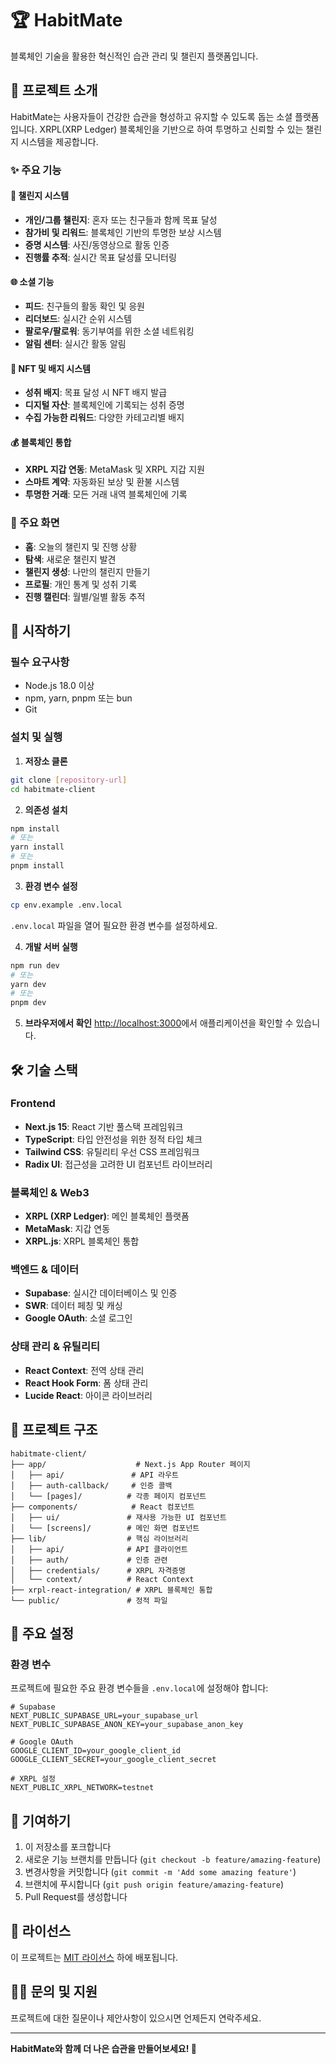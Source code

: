 # 🏆 HabitMate

블록체인 기술을 활용한 혁신적인 습관 관리 및 챌린지 플랫폼입니다.

## 📖 프로젝트 소개

HabitMate는 사용자들이 건강한 습관을 형성하고 유지할 수 있도록 돕는 소셜 플랫폼입니다. XRPL(XRP Ledger) 블록체인을 기반으로 하여 투명하고 신뢰할 수 있는 챌린지 시스템을 제공합니다.

### ✨ 주요 기능

#### 🎯 챌린지 시스템
- **개인/그룹 챌린지**: 혼자 또는 친구들과 함께 목표 달성
- **참가비 및 리워드**: 블록체인 기반의 투명한 보상 시스템
- **증명 시스템**: 사진/동영상으로 활동 인증
- **진행률 추적**: 실시간 목표 달성률 모니터링

#### 🌐 소셜 기능
- **피드**: 친구들의 활동 확인 및 응원
- **리더보드**: 실시간 순위 시스템
- **팔로우/팔로워**: 동기부여를 위한 소셜 네트워킹
- **알림 센터**: 실시간 활동 알림

#### 🎨 NFT 및 배지 시스템
- **성취 배지**: 목표 달성 시 NFT 배지 발급
- **디지털 자산**: 블록체인에 기록되는 성취 증명
- **수집 가능한 리워드**: 다양한 카테고리별 배지

#### 💰 블록체인 통합
- **XRPL 지갑 연동**: MetaMask 및 XRPL 지갑 지원
- **스마트 계약**: 자동화된 보상 및 환불 시스템
- **투명한 거래**: 모든 거래 내역 블록체인에 기록

### 📱 주요 화면

- **홈**: 오늘의 챌린지 및 진행 상황
- **탐색**: 새로운 챌린지 발견
- **챌린지 생성**: 나만의 챌린지 만들기
- **프로필**: 개인 통계 및 성취 기록
- **진행 캘린더**: 월별/일별 활동 추적

## 🚀 시작하기

### 필수 요구사항

- Node.js 18.0 이상
- npm, yarn, pnpm 또는 bun
- Git

### 설치 및 실행

1. **저장소 클론**
```bash
git clone [repository-url]
cd habitmate-client
```

2. **의존성 설치**
```bash
npm install
# 또는
yarn install
# 또는
pnpm install
```

3. **환경 변수 설정**
```bash
cp env.example .env.local
```
`.env.local` 파일을 열어 필요한 환경 변수를 설정하세요.

4. **개발 서버 실행**
```bash
npm run dev
# 또는
yarn dev
# 또는
pnpm dev
```

5. **브라우저에서 확인**
[http://localhost:3000](http://localhost:3000)에서 애플리케이션을 확인할 수 있습니다.

## 🛠 기술 스택

### Frontend
- **Next.js 15**: React 기반 풀스택 프레임워크
- **TypeScript**: 타입 안전성을 위한 정적 타입 체크
- **Tailwind CSS**: 유틸리티 우선 CSS 프레임워크
- **Radix UI**: 접근성을 고려한 UI 컴포넌트 라이브러리

### 블록체인 & Web3
- **XRPL (XRP Ledger)**: 메인 블록체인 플랫폼
- **MetaMask**: 지갑 연동
- **XRPL.js**: XRPL 블록체인 통합

### 백엔드 & 데이터
- **Supabase**: 실시간 데이터베이스 및 인증
- **SWR**: 데이터 페칭 및 캐싱
- **Google OAuth**: 소셜 로그인

### 상태 관리 & 유틸리티
- **React Context**: 전역 상태 관리
- **React Hook Form**: 폼 상태 관리
- **Lucide React**: 아이콘 라이브러리

## 📁 프로젝트 구조

```
habitmate-client/
├── app/                    # Next.js App Router 페이지
│   ├── api/               # API 라우트
│   ├── auth-callback/     # 인증 콜백
│   └── [pages]/          # 각종 페이지 컴포넌트
├── components/            # React 컴포넌트
│   ├── ui/               # 재사용 가능한 UI 컴포넌트
│   └── [screens]/        # 메인 화면 컴포넌트
├── lib/                  # 핵심 라이브러리
│   ├── api/              # API 클라이언트
│   ├── auth/             # 인증 관련
│   ├── credentials/      # XRPL 자격증명
│   └── context/          # React Context
├── xrpl-react-integration/ # XRPL 블록체인 통합
└── public/               # 정적 파일
```

## 🔧 주요 설정

### 환경 변수
프로젝트에 필요한 주요 환경 변수들을 `.env.local`에 설정해야 합니다:

```env
# Supabase
NEXT_PUBLIC_SUPABASE_URL=your_supabase_url
NEXT_PUBLIC_SUPABASE_ANON_KEY=your_supabase_anon_key

# Google OAuth
GOOGLE_CLIENT_ID=your_google_client_id
GOOGLE_CLIENT_SECRET=your_google_client_secret

# XRPL 설정
NEXT_PUBLIC_XRPL_NETWORK=testnet
```

## 🤝 기여하기

1. 이 저장소를 포크합니다
2. 새로운 기능 브랜치를 만듭니다 (`git checkout -b feature/amazing-feature`)
3. 변경사항을 커밋합니다 (`git commit -m 'Add some amazing feature'`)
4. 브랜치에 푸시합니다 (`git push origin feature/amazing-feature`)
5. Pull Request를 생성합니다

## 📝 라이선스

이 프로젝트는 [MIT 라이선스](LICENSE) 하에 배포됩니다.

## 🙋‍♂️ 문의 및 지원

프로젝트에 대한 질문이나 제안사항이 있으시면 언제든지 연락주세요.

---

**HabitMate와 함께 더 나은 습관을 만들어보세요! 🌟**
